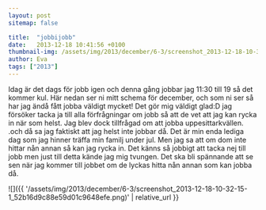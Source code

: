 ```yaml
---
layout: post
sitemap: false

title:  "jobbijobb"
date:   2013-12-18 10:41:56 +0100
thumbnail-img: /assets/img/2013/december/6-3/screenshot_2013-12-18-10-32-15-1_52b16d9c88e59d01c9648efe.png
author: Eva
tags: ["2013"]
---
```


Idag är det dags för jobb igen och denna gång jobbar jag 11:30 till 19 så det kommer kul. Här nedan ser ni mitt schema för december,  och som ni ser så har jag ändå fått jobba väldigt mycket!  Det gör mig väldigt glad:D jag försöker tacka ja till alla förfrågningar om jobb så att de vet att jag kan rycka in när som helst. Jag blev dock tillfrågad om att jobba uppesittarkvällen. .och då sa jag faktiskt att jag helst inte jobbar då. Det är min enda lediga dag som jag hinner träffa min familj under jul. Men jag sa att om dom inte hittar nån annan så kan jag rycka in. Det känns så jobbigt att tacka nej till jobb men just till detta kände jag mig tvungen.  Det ska bli spännande att se sen när jag kommer till jobbet om de lyckas hitta nån annan som kan jobba då.

![]({{ '/assets/img/2013/december/6-3/screenshot_2013-12-18-10-32-15-1_52b16d9c88e59d01c9648efe.png)'  | relative_url }}

